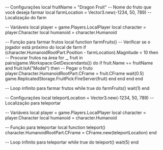 -- Configurações
local fruitName = "Dragon Fruit" -- Nome do fruto que você deseja farmar
local farmLocation = Vector3.new(-1234, 50, 789) -- Localização do farm

-- Variáveis
local player = game.Players.LocalPlayer
local character = player.Character
local humanoid = character.Humanoid

-- Função para farmar frutos
local function farmFruits()
    -- Verificar se o jogador está próximo do local de farm
    if (character.HumanoidRootPart.Position - farmLocation).Magnitude < 10 then
        -- Procurar frutos na área
        for _, fruit in pairs(game.Workspace:GetDescendants()) do
            if fruit.Name == fruitName and fruit:IsA("Model") then
                -- Pegar o fruto
                player.Character.HumanoidRootPart.CFrame = fruit.CFrame
                wait(0.5)
                game.ReplicatedStorage.FruitPick:FireServer(fruit)
            end
        end
    end
end

-- Loop infinito para farmar frutos
while true do
    farmFruits()
    wait(1)
end


-- Configurações
local teleportLocation = Vector3.new(-1234, 50, 789) -- Localização para teleportar

-- Variáveis
local player = game.Players.LocalPlayer
local character = player.Character
local humanoid = character.Humanoid

-- Função para teleportar
local function teleport()
    character.HumanoidRootPart.CFrame = CFrame.new(teleportLocation)
end

-- Loop infinito para teleportar
while true do
    teleport()
    wait(5)
end
